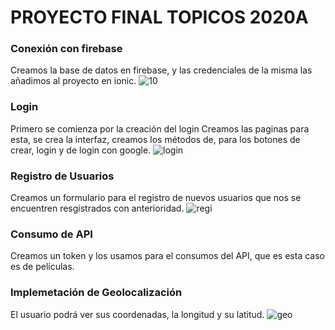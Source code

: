 # PROYECTO FINAL TOPICOS 2020A
### Conexión con firebase
Creamos la base de datos en firebase, y las credenciales de la misma las añadimos al proyecto en ionic.
![10](https://user-images.githubusercontent.com/49445714/94050835-689bfc00-fd9c-11ea-9a96-925da1b007aa.PNG)
### Login
Primero se comienza por la creación del login
Creamos las paginas para esta, se crea la interfaz,  creamos los métodos de, para los botones de crear, login y de login con google.
![login](https://user-images.githubusercontent.com/49445714/94052399-823e4300-fd9e-11ea-9042-78cf0f59dea8.jpg)

### Registro de Usuarios
Creamos un formulario para el registro de nuevos usuarios que nos se encuentren resgistrados con anterioridad.
![regi](https://user-images.githubusercontent.com/49445714/94052419-8bc7ab00-fd9e-11ea-893d-ca225a82a98e.jpg)

### Consumo de API
Creamos un token y los usamos para el consumos del API, que es esta caso es de películas.


### Implemetación de Geolocalización
El usuario podrá ver sus coordenadas, la longitud y su latitud.
![geo](https://user-images.githubusercontent.com/49445714/94052443-941fe600-fd9e-11ea-928e-e9bdd351e05a.jpg)

